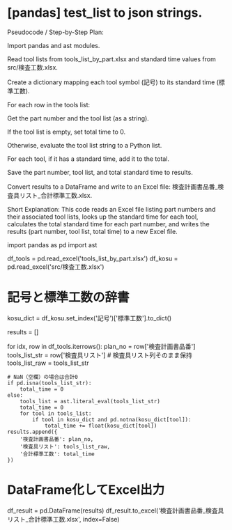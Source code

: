 # [pandas] test_list to json strings.

Pseudocode / Step-by-Step Plan:

Import pandas and ast modules.

Read tool lists from tools_list_by_part.xlsx and standard time values from src/検査工数.xlsx.

Create a dictionary mapping each tool symbol (記号) to its standard time (標準工数).

For each row in the tools list:

Get the part number and the tool list (as a string).

If the tool list is empty, set total time to 0.

Otherwise, evaluate the tool list string to a Python list.

For each tool, if it has a standard time, add it to the total.

Save the part number, tool list, and total standard time to results.

Convert results to a DataFrame and write to an Excel file:
検査計画書品番_検査具リスト_合計標準工数.xlsx.

Short Explanation:
This code reads an Excel file listing part numbers and their associated tool lists, looks up the standard time for each tool, calculates the total standard time for each part number, and writes the results (part number, tool list, total time) to a new Excel file.



import pandas as pd
import ast


df_tools = pd.read_excel('tools_list_by_part.xlsx')
df_kosu = pd.read_excel('src/検査工数.xlsx')

# 記号と標準工数の辞書
kosu_dict = df_kosu.set_index('記号')['標準工数'].to_dict()

results = []

for idx, row in df_tools.iterrows():
    plan_no = row['検査計画書品番']
    tools_list_str = row['検査具リスト']
    # 検査具リスト列そのまま保持
    tools_list_raw = tools_list_str

    # NaN（空欄）の場合は合計0
    if pd.isna(tools_list_str):
        total_time = 0
    else:
        tools_list = ast.literal_eval(tools_list_str)
        total_time = 0
        for tool in tools_list:
            if tool in kosu_dict and pd.notna(kosu_dict[tool]):
                total_time += float(kosu_dict[tool])
    results.append({
        '検査計画書品番': plan_no,
        '検査具リスト': tools_list_raw,
        '合計標準工数': total_time
    })

# DataFrame化してExcel出力
df_result = pd.DataFrame(results)
df_result.to_excel('検査計画書品番_検査具リスト_合計標準工数.xlsx', index=False)
